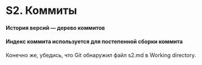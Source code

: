 # S2. Коммиты

#### История версий — дерево коммитов

#### Индекс коммита используется для постепенной сборки коммита
Конечно же, убедись, что Git обнаружил файл s2.md в Working directory.
